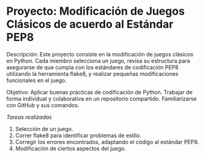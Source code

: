 # Proyecto: Modificación de Juegos Clásicos de acuerdo al Estándar PEP8

Descripción:
Este proyecto consiste en la modificación de juegos clásicos en Python.
Cada miembro selecciona un juego, revisa su estructura para asegurarse de que cumpla con los estándares de codificación PEP8 utilizando la herramienta flake8, y realizar pequeñas modificaciones funcionales en el juego.

Objetivo:
Aplicar buenas prácticas de codificación de Python.
Trabajar de forma individual y colaborativa en un repositorio compartido.
Familiarizarse con GitHub y sus comandos.

*Tareas realizadas*
1. Selección de un juego.
2. Correr flake8 para identificar problemas de estilo.
3. Corregir los errores encontrados, adaptando el código al estándar PEP8.
4. Modificación de ciertos aspectos del juego.

